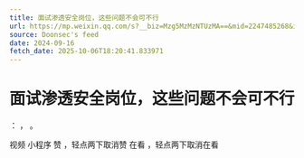 ```yaml
---
title: 面试渗透安全岗位，这些问题不会可不行
url: https://mp.weixin.qq.com/s?__biz=Mzg5MzMzNTUzMA==&mid=2247485268&idx=1&sn=c54833e722189b7cc72feb3cebdc4532
source: Doonsec's feed
date: 2024-09-16
fetch_date: 2025-10-06T18:20:41.833971
---
```


# 面试渗透安全岗位，这些问题不会可不行

：
，
。

视频
小程序
赞
，轻点两下取消赞
在看
，轻点两下取消在看